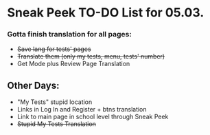 # Sneak Peek TO-DO List for 05.03.
### Gotta finish translation for all pages:
- ~~Save lang for tests' pages~~
- ~~Translate them (only my tests, menu, tests' number)~~
- Get Mode plus Review Page Translation

## Other Days: 
- "My Tests" stupid location
- Links in Log In and Register + btns translation
- Link to main page in school level through Sneak Peek
- ~~Stupid My Tests Translation~~
